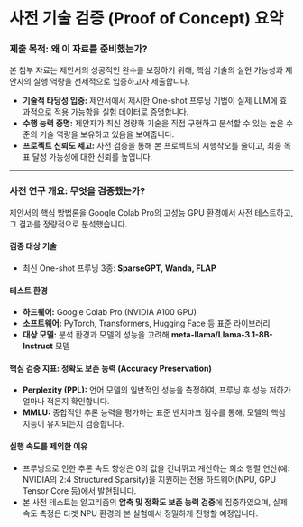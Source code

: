 # 사전 기술 검증 (Proof of Concept) 요약

### 제출 목적: 왜 이 자료를 준비했는가?

본 첨부 자료는 제안서의 성공적인 완수를 보장하기 위해, 핵심 기술의 실현 가능성과 제안자의 실행 역량을 선제적으로 입증하고자 제출합니다.

-   **기술적 타당성 입증:** 제안서에서 제시한 One-shot 프루닝 기법이 실제 LLM에 효과적으로 적용 가능함을 실험 데이터로 증명합니다.
-   **수행 능력 증명:** 제안자가 최신 경량화 기술을 직접 구현하고 분석할 수 있는 높은 수준의 기술 역량을 보유하고 있음을 보여줍니다.
-   **프로젝트 신뢰도 제고:** 사전 검증을 통해 본 프로젝트의 시행착오를 줄이고, 최종 목표 달성 가능성에 대한 신뢰를 높입니다.

---
### 사전 연구 개요: 무엇을 검증했는가?

제안서의 핵심 방법론을 Google Colab Pro의 고성능 GPU 환경에서 사전 테스트하고, 그 결과를 정량적으로 분석했습니다.

#### 검증 대상 기술
- 최신 One-shot 프루닝 3종: **SparseGPT, Wanda, FLAP**

#### 테스트 환경
- **하드웨어:** Google Colab Pro (NVIDIA A100 GPU)
- **소프트웨어:** PyTorch, Transformers, Hugging Face 등 표준 라이브러리
- **대상 모델:** 분석 환경과 모델의 성능을 고려해 **meta-llama/Llama-3.1-8B-Instruct** 모델

#### 핵심 검증 지표: 정확도 보존 능력 (Accuracy Preservation)
- **Perplexity (PPL):** 언어 모델의 일반적인 성능을 측정하여, 프루닝 후 성능 저하가 얼마나 적은지 확인합니다.
- **MMLU:** 종합적인 추론 능력을 평가하는 표준 벤치마크 점수를 통해, 모델의 핵심 지능이 유지되는지 검증합니다.

#### 실행 속도를 제외한 이유
- 프루닝으로 인한 추론 속도 향상은 0의 값을 건너뛰고 계산하는 희소 행렬 연산(예: NVIDIA의 2:4 Structured Sparsity)을 지원하는 전용 하드웨어(NPU, GPU Tensor Core 등)에서 발현됩니다.
- 본 사전 테스트는 알고리즘의 **압축 및 정확도 보존 능력 검증**에 집중하였으며, 실제 속도 측정은 타겟 NPU 환경의 본 실험에서 정밀하게 진행할 예정입니다.
